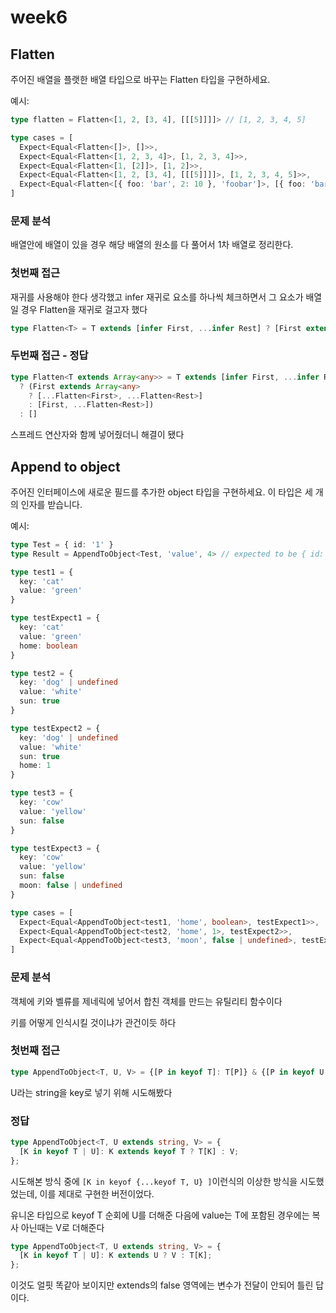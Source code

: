 # week6

## Flatten

주어진 배열을 플랫한 배열 타입으로 바꾸는 Flatten 타입을 구현하세요.

예시:

```ts
type flatten = Flatten<[1, 2, [3, 4], [[[5]]]]> // [1, 2, 3, 4, 5]
```

```ts
type cases = [
  Expect<Equal<Flatten<[]>, []>>,
  Expect<Equal<Flatten<[1, 2, 3, 4]>, [1, 2, 3, 4]>>,
  Expect<Equal<Flatten<[1, [2]]>, [1, 2]>>,
  Expect<Equal<Flatten<[1, 2, [3, 4], [[[5]]]]>, [1, 2, 3, 4, 5]>>,
  Expect<Equal<Flatten<[{ foo: 'bar', 2: 10 }, 'foobar']>, [{ foo: 'bar', 2: 10 }, 'foobar']>>,
]
```



### 문제 분석

배열안에 배열이 있을 경우 해당 배열의 원소를 다 풀어서 1차 배열로 정리한다.



### 첫번째 접근

재귀를 사용해야 한다 생각했고 infer 재귀로 요소를 하나씩 체크하면서 그 요소가 배열일 경우 Flatten을 재귀로 걸고자 했다

```ts
type Flatten<T> = T extends [infer First, ...infer Rest] ? [First extends Array<any> ? Flatten<First>: First, ...Flatten<Rest>] : []
```



### 두번째 접근 - 정답

```ts
type Flatten<T extends Array<any>> = T extends [infer First, ...infer Rest] 
  ? (First extends Array<any> 
    ? [...Flatten<First>, ...Flatten<Rest>]
    : [First, ...Flatten<Rest>]) 
  : []
```

스프레드 연산자와 함께 넣어줬더니 해결이 됐다



## Append to object

주어진 인터페이스에 새로운 필드를 추가한 object 타입을 구현하세요. 이 타입은 세 개의 인자를 받습니다.

예시:

```ts
type Test = { id: '1' }
type Result = AppendToObject<Test, 'value', 4> // expected to be { id: '1', value: 4 }
```

```ts
type test1 = {
  key: 'cat'
  value: 'green'
}

type testExpect1 = {
  key: 'cat'
  value: 'green'
  home: boolean
}

type test2 = {
  key: 'dog' | undefined
  value: 'white'
  sun: true
}

type testExpect2 = {
  key: 'dog' | undefined
  value: 'white'
  sun: true
  home: 1
}

type test3 = {
  key: 'cow'
  value: 'yellow'
  sun: false
}

type testExpect3 = {
  key: 'cow'
  value: 'yellow'
  sun: false
  moon: false | undefined
}

type cases = [
  Expect<Equal<AppendToObject<test1, 'home', boolean>, testExpect1>>,
  Expect<Equal<AppendToObject<test2, 'home', 1>, testExpect2>>,
  Expect<Equal<AppendToObject<test3, 'moon', false | undefined>, testExpect3>>,
]

```

### 문제 분석

객체에 키와 벨류를 제네릭에 넣어서 합친 객체를 만드는 유틸리티 함수이다

키를 어떻게 인식시킬 것이냐가 관건이듯 하다



### 첫번째 접근

```ts
type AppendToObject<T, U, V> = {[P in keyof T]: T[P]} & {[P in keyof U as P extends U ? P : never]: V}
```

U라는 string을 key로 넣기 위해 시도해봤다



### 정답

```ts
type AppendToObject<T, U extends string, V> = {
  [K in keyof T | U]: K extends keyof T ? T[K] : V;
};
```

시도해본 방식 중에 `[K in keyof {...keyof T, U} ]`이런식의 이상한 방식을 시도했었는데, 이를 제대로 구현한 버전이었다.

유니온 타입으로 keyof T 순회에 U를 더해준 다음에 value는 T에 포함된 경우에는 복사 아닌때는 V로 더해준다

```ts
type AppendToObject<T, U extends string, V> = {
  [K in keyof T | U]: K extends U ? V : T[K];
};
```

이것도 얼핏 똑같아 보이지만 extends의 false 영역에는 변수가 전달이 안되어 틀린 답이다.

